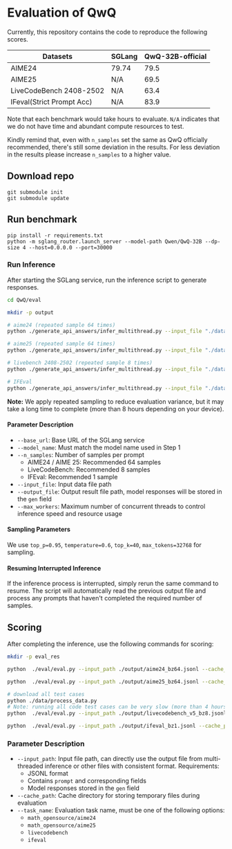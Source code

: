 # Evaluation of QwQ

Currently, this repository contains the code to reproduce the following scores.

| Datasets                 | SGLang   | QwQ-32B-official |
|--------------------------|----------|------------------|
| AIME24                   | 79.74    | 79.5             |
| AIME25                   |  N/A     | 69.5             |
| LiveCodeBench 2408-2502  |  N/A     | 63.4             |
| IFeval(Strict Prompt Acc)|  N/A     | 83.9             |

Note that each benchmark would take hours to evaluate. `N/A` indicates that we do not have time and abundant compute resources to test.

Kindly remind that, even with `n_samples` set the same as QwQ officially recommended, there's still some deviation in the results. For less deviation in the results please increase `n_samples` to a higher value.

## Download repo
```
git submodule init
git submodule update
```

## Run benchmark
```
pip install -r requirements.txt
python -m sglang_router.launch_server --model-path Qwen/QwQ-32B --dp-size 4 --host=0.0.0.0 --port=30000
```



### Run Inference

After starting the SGLang service, run the inference script to generate responses.

```bash
cd QwQ/eval

mkdir -p output

# aime24 (repeated sample 64 times)
python ./generate_api_answers/infer_multithread.py --input_file "./data/aime24.jsonl" --output_file "./output/aime24_bz64.jsonl"  --base_url "http://127.0.0.1:30000/v1" --model_name "Qwen/QwQ-32B"

# aime25 (repeated sample 64 times)
python ./generate_api_answers/infer_multithread.py --input_file "./data/aime25.jsonl" --output_file "./output/aime25_bz64.jsonl"  --base_url "http://127.0.0.1:30000/v1" --model_name "Qwen/QwQ-32B"

# livebench 2408-2502 (repeated sample 8 times)
python ./generate_api_answers/infer_multithread.py --input_file "./data/livecodebench_v5.jsonl" --output_file "./output/livecodebench_v5_bz8.jsonl"  --base_url "http://127.0.0.1:30000/v1" --model_name "Qwen/QwQ-32B" --n_samples 8

# IFEval
python ./generate_api_answers/infer_multithread.py --input_file "./data/ifeval.jsonl" --output_file "./output/ifeval_bz1.jsonl"  --base_url "http://127.0.0.1:30000/v1" --model_name "Qwen/QwQ-32B" --n_samples 1
```

**Note:** We apply repeated sampling to reduce evaluation variance, but it may take a long time to complete (more than 8 hours depending on your device).

#### Parameter Description

- `--base_url`: Base URL of the SGLang service
- `--model_name`: Must match the model name used in Step 1
- `--n_samples`: Number of samples per prompt
  - AIME24 / AIME 25: Recommended 64 samples
  - LiveCodeBench: Recommended 8 samples
  - IFEval: Recommended 1 sample
- `--input_file`: Input data file path
- `--output_file`: Output result file path, model responses will be stored in the `gen` field
- `--max_workers`: Maximum number of concurrent threads to control inference speed and resource usage

#### Sampling Parameters

We use ``top_p=0.95``, ``temperature=0.6``, ``top_k=40``, ``max_tokens=32768`` for sampling.

#### Resuming Interrupted Inference

If the inference process is interrupted, simply rerun the same command to resume. The script will automatically read the previous output file and process any prompts that haven't completed the required number of samples.

## Scoring

After completing the inference, use the following commands for scoring:

```bash
mkdir -p eval_res

python  ./eval/eval.py --input_path ./output/aime24_bz64.jsonl --cache_path ./eval_res/aime24_bz64.jsonl  --task_name "math_opensource/aime24" > ./eval_res/aime24_bz64_res_result.txt

python  ./eval/eval.py --input_path ./output/aime25_bz64.jsonl --cache_path ./eval_res/aime25_bz64.jsonl  --task_name "math_opensource/aime25" > ./eval_res/aime25_bz64_res_result.txt

# download all test cases
python ./data/process_data.py
# Note: running all code test cases can be very slow (more than 4 hours)
python  ./eval/eval.py --input_path ./output/livecodebench_v5_bz8.jsonl --cache_path ./eval_res/livecodebench_v5_bz8.jsonl  --task_name "livecodebench" > ./eval_res/livecodebench_v5_bz8_res_result.txt

python  ./eval/eval.py --input_path ./output/ifeval_bz1.jsonl --cache_path ./eval_res/ifeval_bz1.jsonl  --task_name "ifeval" > ./eval_res/ifeval_bz1_res_result.txt
```

### Parameter Description

- `--input_path`: Input file path, can directly use the output file from multi-threaded inference or other files with consistent format. Requirements:
  - JSONL format
  - Contains `prompt` and corresponding fields
  - Model responses stored in the `gen` field
- `--cache_path`: Cache directory for storing temporary files during evaluation
- `--task_name`: Evaluation task name, must be one of the following options:
  - `math_opensource/aime24`
  - `math_opensource/aime25`
  - `livecodebench`
  - `ifeval`
